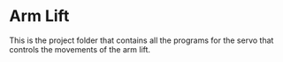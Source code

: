 # Arm Lift
This is the project folder that contains all the programs for the servo that controls the movements of the arm lift.